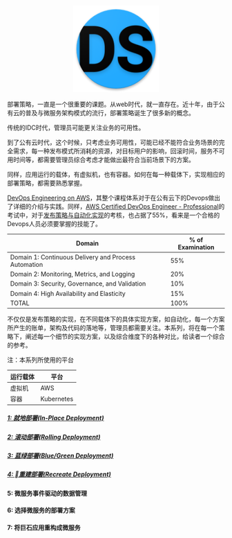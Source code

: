 <p align="center">
   <img width="200" src="ds.png">
</p>


部署策略，一直是一个很重要的课题。从web时代，就一直存在。近十年，由于公有云的普及与微服务架构模式的流行，部署策略诞生了很多新的概念。

传统的IDC时代，管理员可能更关注业务的可用性。

到了公有云时代，这个时候，只考虑业务可用性，可能已经不能符合业务场景的完全需求，每一种发布模式所消耗的资源，对目标用户的影响，回滚时间，服务不可用时间等，都需要管理员综合考虑才能做出最符合当前场景下的方案。

同样，应用运行的载体，有虚拟机，也有容器。如何在每一种载体下，实现相应的部署策略，都需要熟悉掌握。

[DevOps Engineering on AWS](https://aws.amazon.com/training/course-descriptions/devops-engineering/)，其整个课程体系对于在公有云下的Devops做出了详细的介绍与实践。同样，[AWS Certified DevOps Engineer - Professional](https://aws.amazon.com/certification/certified-devops-engineer-professional/)的考试中，对于[发布策略与自动化实现](https://d1.awsstatic.com/training-and-certification/docs-devops-pro/AWS_certified_devops_engineer_professional_blueprint.pdf)的考核，也占据了55%，看来是一个合格的Devops人员必须要掌握的技能了。

|           Domain             |             % of Examination            |
| --------------------------| ---------------------------- |
| Domain 1: Continuous Delivery and Process Automation     |  55%|
| Domain 2: Monitoring, Metrics, and Logging      |  20%|
| Domain 3: Security, Governance, and Validation      |  10%|
| Domain 4: High Availability and Elasticity     |  15%|
| TOTAL      |  100%|

不仅仅是发布策略的实现，在不同载体下的具体实现方案，如自动化，每一个方案所产生的账单，架构及代码的落地等，管理员都需要关注。本系列，将在每一个策略下，阐述每一个细节的实现方案，以及综合维度下的各种对比，给读者一个综合的参考。

注：本系列所使用的平台  

|   运行载体  |     平台  |
| -----------| ----------|
| 虚拟机 |   AWS   |
| 容器 |  Kubernetes |

##### [1: 就地部署(In-Place Deployment)](in_place_deployment.md)
##### [2: 滚动部署(Rolling Deployment)](rolling_deployment.md)
##### [3: 蓝绿部署(Blue/Green Deployment)](blue_green_deployment.md)
##### [4: 重建部署(Recreate Deployment)](recreate_deployment.md)
#### 5: 微服务事件驱动的数据管理
#### 6: 选择微服务的部署方案
#### 7: 将巨石应用重构成微服务

